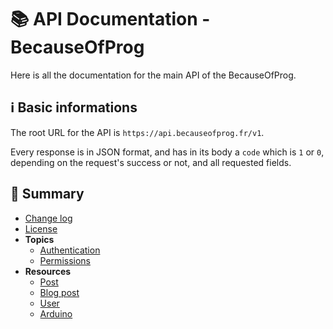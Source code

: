 # 📚 API Documentation - BecauseOfProg

Here is all the documentation for the main API of the BecauseOfProg.

## ℹ Basic informations

The root URL for the API is `https://api.becauseofprog.fr/v1`.

Every response is in JSON format, and has in its body a `code` which is `1` or `0`, depending on the request's success or not, and all requested fields.

## 📄 Summary

- [Change log](CHANGELOG.md)
- [License](LICENSE)
- **Topics**
  - [Authentication](topics/Authentication.md)
  - [Permissions](topics/Permissions.md)
- **Resources**
  - [Post](resources/Post.md)
  - [Blog post](resources/BlogPost.md)
  - [User](resources/User.md)
  - [Arduino](resources/Arduino.md)
